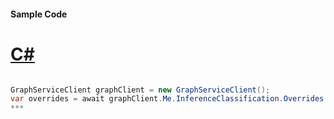 #### Sample Code
# [C#](#tab/c-sharp)

```C#

GraphServiceClient graphClient = new GraphServiceClient();
var overrides = await graphClient.Me.InferenceClassification.Overrides.Request().GetAsync();
*** 

```